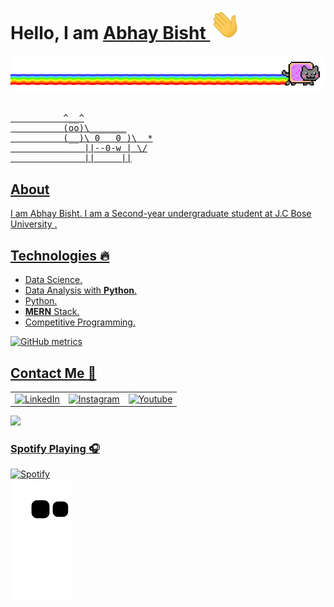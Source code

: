 # Hello, I am <a href="https://www.linkedin.com/in/abhay-bisht-042662177/">Abhay Bisht <img src="https://raw.githubusercontent.com/ABSphreak/ABSphreak/master/gifs/Hi.gif" width="50px">
      
![image](https://raw.githubusercontent.com/AbHaY108BiShT/AbHaY108BiShT/main/meow.gif?token=GHSAT0AAAAAABNKEIVEYA44CLDTDUD5F6AOYPSLOQA)

<pre>

          ^__^
          (oo)\_______
          (__)\ 0   0 )\  *
              ||--0-w | \/
              ||     ||
</pre>
      
## About

I am Abhay Bisht. I am a Second-year undergraduate student at J.C Bose University .
<!--       Tech -->
## Technologies :fire:
- Data Science.
- Data Analysis with **Python**.
- Python.
- **MERN** Stack.
- Competitive Programming. 
<!--       Tech -->
      
![GitHub metrics](https://metrics.lecoq.io/AbHaY108BiShT)  <br>  
      
      
      
##  Contact Me :speech_balloon:
<!--       links -->
<table>
        <tr>
<td><a href="https://www.linkedin.com/in/abhay-bisht-042662177/"><img src="https://img.shields.io/badge/LinkedIn--_.svg?style=social&logo=linkedin" alt="LinkedIn"></a></td>
      <td><a href="https://www.instagram.com/og_starlord/"><img src="https://img.shields.io/badge/Instagram--_.svg?style=social&logo=instagram" alt="Instagram"></a></td>
        <td><a href="https://www.youtube.com/channel/UCugIZ91q6x0MpXSHB0W2InA"><img src="https://img.shields.io/badge/youtube--_.svg?style=social&logo=youtube" alt="Youtube"></a></td>
  </tr>
</table>
<!--       links -->
      
      
      
<!--       git hub stat -->
<img src="https://github-readme-stats.vercel.app/api?username=AbHaY108BiShT&&show_icons=true&&theme=radical">  
<!--       git hub stat -->

      
### Spotify Playing 🎧
![Spotify](https://novatorem.vercel.app/api/spotify)
<br/>
![snake svg](https://github.com/adityamangal1/adityamangal1/blob/output/github-contribution-grid-snake.svg)
